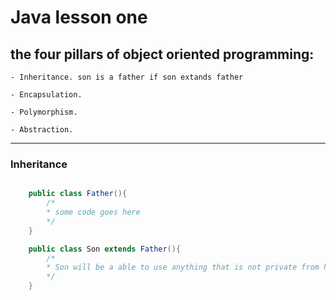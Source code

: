 # Java lesson one

## the four pillars of object oriented programming:
    - Inheritance. son is a father if son extands father 

    - Encapsulation.
  
    - Polymorphism.
  
    - Abstraction.
    



---

### Inheritance
```java

    public class Father(){
        /*
        * some code goes here
        */
    }

    public class Son extends Father(){
        /*
        * Son will be a able to use anything that is not private from his father class
        */
    }

```
    